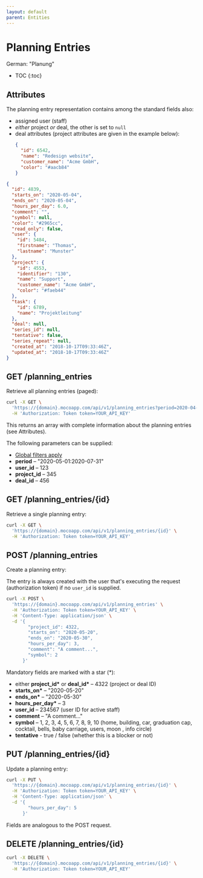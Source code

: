 ```yaml
---
layout: default
parent: Entities
---
```


# Planning Entries

German: "Planung"

- TOC
{:toc}

## Attributes

The planning entry representation contains among the standard fields also:

- assigned user (staff)
- *either* project *or* deal, the other is set to `null`
- deal attributes (project attributes are given in the example below):
  ```json
  {
    "id": 6542,
    "name": "Redesign website",
    "customer_name": "Acme GmbH",
    "color": "#aacb84"
  }
  ```


```json
{
  "id": 4839,
  "starts_on": "2020-05-04",
  "ends_on": "2020-05-04",
  "hours_per_day": 6.0,
  "comment": "",
  "symbol": null,
  "color": "#2965cc",
  "read_only": false,
  "user": {
    "id": 5484,
    "firstname": "Thomas",
    "lastname": "Munster"
  },
  "project": {
    "id": 4553,
    "identifier": "130",
    "name": "Support",
    "customer_name": "Acme GmbH",
    "color": "#faeb44"
  },
  "task": {
    "id": 6789,
    "name": "Projektleitung"
  },
  "deal": null,
  "series_id": null,
  "tentative": false,
  "series_repeat": null,
  "created_at": "2018-10-17T09:33:46Z",
  "updated_at": "2018-10-17T09:33:46Z"
}
```

## GET /planning_entries

Retrieve all planning entries (paged):

```bash
curl -X GET \
  'https://{domain}.mocoapp.com/api/v1/planning_entries?period=2020-04-01:2020-07-31' \
  -H 'Authorization: Token token=YOUR_API_KEY'
```

This returns an array with complete information about the planning entries (see Attributes).

The following parameters can be supplied:

- [Global filters apply](../entities#global-filters)
- **period** – "2020-05-01:2020-07-31"
- **user_id** – 123
- **project_id** – 345
- **deal_id** – 456

## GET /planning_entries/{id}

Retrieve a single planning entry:

```bash
curl -X GET \
  'https://{domain}.mocoapp.com/api/v1/planning_entries/{id}' \
  -H 'Authorization: Token token=YOUR_API_KEY'
```

## POST /planning_entries

Create a planning entry:

The entry is always created with the user that's executing the request (authorization token) if no `user_id` is supplied.

```bash
curl -X POST \
  'https://{domain}.mocoapp.com/api/v1/planning_entries' \
  -H 'Authorization: Token token=YOUR_API_KEY' \
  -H 'Content-Type: application/json' \
  -d '{
        "project_id": 4322,
        "starts_on": "2020-05-20",
        "ends_on": "2020-05-30",
        "hours_per_day": 3,
        "comment": "A comment...",
        "symbol": 2
      }'
```

Mandatory fields are marked with a star (\*):

- either **project_id\*** or **deal_id\*** – 4322 (project or deal ID)
- **starts_on\*** – "2020-05-20"
- **ends_on\*** – "2020-05-30"
- **hours_per_day\*** – 3
- **user_id** – 234567 (user ID for active staff)
- **comment** – "A comment..."
- **symbol** – 1, 2, 3, 4, 5, 6, 7, 8, 9, 10 (home, building, car, graduation cap, cocktail, bells, baby carriage, users, moon , info circle)
- **tentative** - true / false (whether this is a blocker or not)

## PUT /planning_entries/{id}

Update a planning entry:

```bash
curl -X PUT \
  'https://{domain}.mocoapp.com/api/v1/planning_entries/{id}' \
  -H 'Authorization: Token token=YOUR_API_KEY' \
  -H 'Content-Type: application/json' \
  -d '{
        "hours_per_day": 5
      }'
```

Fields are analogous to the POST request.

## DELETE /planning_entries/{id}

```bash
curl -X DELETE \
  'https://{domain}.mocoapp.com/api/v1/planning_entries/{id}' \
  -H 'Authorization: Token token=YOUR_API_KEY'
```
